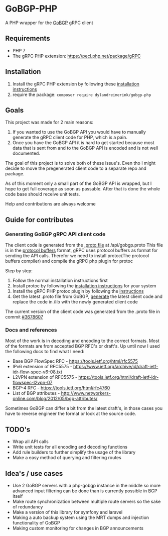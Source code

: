 # GoBGP-PHP
A PHP wrapper for the [GoBGP](https://github.com/osrg/gobgp) gRPC client

## Requirements
* PHP 7
* The gRPC PHP extension: https://pecl.php.net/package/gRPC 

## Installation
1. Install the gRPC PHP extension by following these [installation instructions](https://grpc.io/docs/quickstart/php.html#prerequisites)
2. require the package: `composer require dylandreimerink/gobgp-php`

## Goals
This project was made for 2 main reasons:
1. If you wanted to use the GoBGP API you would have to manually generate 
the gRPC client code for PHP, which is a pain.
2. Once you have the GoBGP API it is hard to get started because most data that is sent
from and to the GoBGP API is encoded and is not well documented.

The goal of this project is to solve both of these issue's. Even tho I might decide to 
move the pregenerated client code to a separate repo and package.

As of this moment only a small part of the GoBGP API is wrapped, but I hope to get full 
coverage as soon as passable. After that is done the whole code base should receive unit 
tests.

Help and contributions are always welcome

## Guide for contributes
### Generating GoBGP gRPC API client code
The client code is generated from the [.proto file](https://github.com/osrg/gobgp/blob/master/api/gobgp.proto) at /api/gobgp.proto
This file is in the [protocol buffers](https://developers.google.com/protocol-buffers/) format, gRPC uses protocol buffers as format for sending the API calls.
Therefor we need to install protoc(The protocol buffers compiler) and compile the gRPC php plugin for protoc

Step by step:
1. Follow the normal installation instructions first
2. Install protoc by following the [installation instructions](https://github.com/google/protobuf/tree/master/src/README.md) for your system 
3. Install the gRPC PHP protoc plugin by following the [instructions](https://grpc.io/docs/quickstart/php.html#install-protobuf-plugin)
4. Get the latest .proto file from GoBGP, [generate](https://grpc.io/docs/quickstart/php.html#generate-grpc-code) the latest client code and replace the
code in /lib with the newly generated client code

The current version of the client code was generated from the .proto file in commit [#3678607](https://github.com/osrg/gobgp/commit/36786073c1301b3ee63ff27ea7733613fd31626c)

### Docs and references
Most of the work is in decoding and encoding to the correct formats. Most of the formats
are from accepted BGP RFC's or draft's. Up until now I used the following docs to find what I need:
* Base BGP FlowSpec RFC - https://tools.ietf.org/html/rfc5575 
* IPv6 extension of RFC5575 - https://www.ietf.org/archive/id/draft-ietf-idr-flow-spec-v6-08.txt
* L2VPN extension of RFC5575 - https://tools.ietf.org/html/draft-ietf-idr-flowspec-l2vpn-07
* BGP-4 RFC - https://tools.ietf.org/html/rfc4760
* List of BGP attributes - http://www.networkers-online.com/blog/2012/05/bgp-attributes/

Sometimes GoBGP can differ a bit from the latest draft's, in those cases you have to 
reverse engineer the format or look at the source code.

## TODO's
* Wrap all API calls
* Write unit tests for all encoding and decoding functions
* Add rule builders to further simplify the usage of the library
* Make a easy method of querying and filtering routes 

## Idea's / use cases
* Use 2 GoBGP servers with a php-gobgp instance in the middle so more advanced input
filtering can be done than is currently possible in BGP itself
* Make route synchronization between multiple route servers so the sake of redundancy
* Make a version of this library for symfony and laravel
* Making a auto backup system using the MRT dumps and injection functionality of GoBGP
* Making custom monitoring for changes in BGP announcements